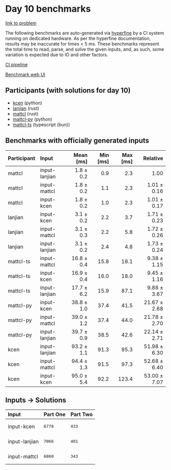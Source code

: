 # Day 10 benchmarks

[link to problem](https://adventofcode.com/2023/day/10)

The following benchmarks are auto-generated via
[hyperfine](https://github.com/sharkdp/hyperfine) by a CI system running on
dedicated hardware. As per the hyperfine documentation, results may be
inaccurate for times < 5 ms. These benchmarks represent the total time to read,
parse, and solve the given inputs, and, as such, some variation is expected due
to IO and other factors.

[CI pipeline](http://ci.papercode.net:8080/teams/main/pipelines/aoc2023)

[Benchmark web UI](https://aoc.ancalagon.black)


## Participants (with solutions for day 10)

- [kcen](https://github.com/kcen/aoc2023) (python)
- [lanjian](https://github.com/lanjian/aoc-2023) (rust)
- [mattcl](https://github.com/mattcl/aoc2023) (rust)
- [mattcl-py](https://github.com/mattcl/aoc2023-py) (python)
- [mattcl-ts](https://github.com/mattcl/aoc2023-js) (typescript (bun))


## Benchmarks with officially generated inputs

| Participant | Input | Mean [ms] | Min [ms] | Max [ms] | Relative |
|:---|:---|---:|---:|---:|---:|
| mattcl | input-lanjian | 1.8 ± 0.2 | 0.9 | 2.3 | 1.00 |
| mattcl | input-mattcl | 1.8 ± 0.2 | 1.1 | 2.3 | 1.01 ± 0.16 |
| mattcl | input-kcen | 1.8 ± 0.2 | 1.0 | 2.3 | 1.01 ± 0.17 |
| lanjian | input-kcen | 3.1 ± 0.2 | 2.2 | 3.7 | 1.71 ± 0.23 |
| lanjian | input-mattcl | 3.1 ± 0.3 | 2.2 | 5.8 | 1.72 ± 0.26 |
| lanjian | input-lanjian | 3.1 ± 0.2 | 2.4 | 4.8 | 1.73 ± 0.24 |
| mattcl-ts | input-mattcl | 16.8 ± 0.4 | 15.8 | 18.1 | 9.38 ± 1.15 |
| mattcl-ts | input-kcen | 16.9 ± 0.4 | 16.0 | 18.0 | 9.45 ± 1.16 |
| mattcl-ts | input-lanjian | 17.7 ± 6.2 | 15.9 | 87.1 | 9.88 ± 3.67 |
| mattcl-py | input-kcen | 38.8 ± 1.0 | 37.4 | 41.5 | 21.67 ± 2.68 |
| mattcl-py | input-mattcl | 39.0 ± 1.2 | 37.4 | 44.0 | 21.78 ± 2.70 |
| mattcl-py | input-lanjian | 39.7 ± 0.9 | 38.5 | 42.6 | 22.14 ± 2.71 |
| kcen | input-lanjian | 93.2 ± 1.1 | 91.3 | 95.3 | 51.98 ± 6.30 |
| kcen | input-mattcl | 94.4 ± 1.3 | 91.5 | 97.3 | 52.68 ± 6.40 |
| kcen | input-kcen | 95.0 ± 5.4 | 92.2 | 123.4 | 53.00 ± 7.07 |


## Inputs -> Solutions

| Input | Part One | Part Two |
|:---|:---|:---|
|input-kcen|<pre>6778</pre>|<pre>433</pre>|
|input-lanjian|<pre>7066</pre>|<pre>401</pre>|
|input-mattcl|<pre>6860</pre>|<pre>343</pre>|